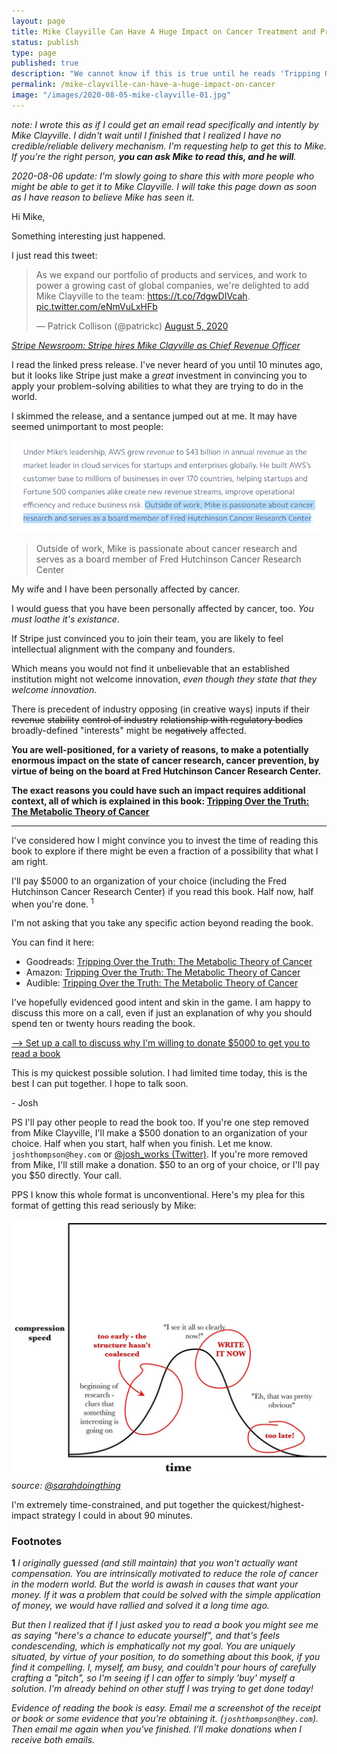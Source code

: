 ```yaml
---
layout: page
title: Mike Clayville Can Have A Huge Impact on Cancer Treatment and Prevention
status: publish
type: page
published: true
description: "We cannot know if this is true until he reads 'Tripping Over the Truth: The Metabolic Theory of Cancer'. I humbly request that he do just this."
permalink: /mike-clayville-can-have-a-huge-impact-on-cancer
image: "/images/2020-08-05-mike-clayville-01.jpg"
---
```


_note: I wrote this as if I could get an email read specifically and intently by Mike Clayville. I didn't wait until I finished that I realized I have no credible/reliable delivery mechanism. I'm requesting help to get this to Mike. If you're the right person, **you can ask Mike to read this, and he will**._

_2020-08-06 update: I'm slowly going to share this with more people who might be able to get it to Mike Clayville. I will take this page down as soon as I have reason to believe Mike has seen it._

Hi Mike,

Something interesting just happened.

I just read this tweet:

<blockquote class="twitter-tweet"><p lang="en" dir="ltr">As we expand our portfolio of products and services, and work to power a growing cast of global companies, we&#39;re delighted to add Mike Clayville to the team: <a href="https://t.co/7dgwDIVcah">https://t.co/7dgwDIVcah</a>. <a href="https://t.co/eNmVuLxHFb">pic.twitter.com/eNmVuLxHFb</a></p>&mdash; Patrick Collison (@patrickc) <a href="https://twitter.com/patrickc/status/1291103130420015104?ref_src=twsrc%5Etfw">August 5, 2020</a></blockquote> <script async src="https://platform.twitter.com/widgets.js" charset="utf-8"></script> 

_[Stripe Newsroom: Stripe hires Mike Clayville as Chief Revenue Officer](https://stripe.com/newsroom/news/mike-clayville)_

I read the linked press release. I've never heard of you until 10 minutes ago, but it looks like Stripe just make a _great_ investment in convincing you to apply your problem-solving abilities to what they are trying to do in the world. 

I skimmed the release, and a sentance jumped out at me. It may have seemed unimportant to most people:

![Outside of work, Mike is passionate about cancer research and serves as a board member of Fred Hutchinson Cancer Research Center](/images/2020-08-05-mike-clayville-01.jpg)

> Outside of work, Mike is passionate about cancer research and serves as a board member of Fred Hutchinson Cancer Research Center

My wife and I have been personally affected by cancer.

I would guess that you have been personally affected by cancer, too. _You must loathe it's existance_. 

If Stripe just convinced you to join their team, you are likely to feel intellectual alignment with the company and founders. 

Which means you would not find it unbelievable that an established institution might not welcome innovation, _even though they state that they welcome innovation_.

There is precedent  of industry opposing (in creative ways) inputs if their <strike>revenue</strike> <strike>stability</strike> <strike>control of industry</strike> <strike>relationship with regulatory bodies</strike> broadly-defined "interests" might be <strike>negatively</strike> affected. 

**You are well-positioned, for a variety of reasons, to make a potentially enormous impact on the state of cancer research, cancer prevention, by virtue of being on the board at Fred Hutchinson Cancer Research Center.**

**The exact reasons you could have such an impact requires additional context, all of which is explained in this book: [Tripping Over the Truth: The Metabolic Theory of Cancer](https://www.goodreads.com/book/show/23496164-tripping-over-the-truth)**

----------------------------------

I've considered how I might convince you to invest the time of reading this book to explore if there might be even a fraction of a possibility that what I am right.

I'll pay $5000 to an organization of your choice (including the Fred Hutchinson Cancer Research Center) if you read this book. Half now, half when you're done. <sup>1</sup>

I'm not asking that you take any specific action beyond reading the book. 

You can find it here:

- Goodreads: [Tripping Over the Truth: The Metabolic Theory of Cancer](https://www.goodreads.com/book/show/23496164-tripping-over-the-truth)
- Amazon: [Tripping Over the Truth: The Metabolic Theory of Cancer](https://www.amazon.com/Tripping-over-Truth-Overturning-Entrenched/dp/160358935X/ref=sr_1_1?crid=19PKF784X2KKW&dchild=1&keywords=tripping+over+the+truth+by+travis+christofferson&qid=1596721103&sprefix=tripping+over+the+truth%2Caps%2C188&sr=8-1)
- Audible: [Tripping Over the Truth: The Metabolic Theory of Cancer](https://www.audible.com/pd/Tripping-Over-the-Truth-Audiobook/B01C3BJ0KE)

I've hopefully evidenced good intent and skin in the game. I am happy to discuss this more on a call, even if just an explanation of why you should spend ten or twenty hours reading the book.

[--> Set up a call to discuss why I'm willing to donate $5000 to get you to read a book](https://calendly.com/joshthompson/skin-in-the-game)

This is my quickest possible solution. I had limited time today, this is the best I can put together. I hope to talk soon.

\- Josh

PS I'll pay other people to read the book too. If you're one step removed from Mike Clayville, I'll make a $500 donation to an organization of your choice. Half when you start, half when you finish. Let me know. `joshthompson@hey.com` or [@josh_works (Twitter)](https://twitter.com/josh_works). If you're more removed from Mike, I'll still make a donation. $50 to an org of your choice, or I'll pay you $50 directly. Your call.

PPS I know this whole format is unconventional. Here's my plea for this format of getting this read seriously by Mike:


![write it now](/images/2020-07-21-write-it-now.jpg)
_source: [@sarahdoingthing](https://twitter.com/sarahdoingthing/status/889082755203518464?s=20)_

I'm extremely time-constrained, and put together the quickest/highest-impact strategy I could in about 90 minutes.


### Footnotes

**1** _I originally guessed (and still maintain) that you won't actually want compensation. You are intrinsically motivated to reduce the role of cancer in the modern world. But the world is awash in causes that want your money. If it was a problem that could be solved with the simple application of money, we would have rallied and solved it a long time ago._

_But then I realized that if I just asked you to read a book you might see me as saying "here's a chance to educate yourself", and that's feels condescending, which is emphatically not my goal. You are uniquely situated, by virtue of your position, to do something about this book, if you find it compelling. I, myself, am busy, and couldn't pour hours of carefully crafting a "pitch", so I'm seeing if I can offer to simply 'buy' myself a solution. I'm already behind on other stuff I was trying to get done today!_

_Evidence of reading the book is easy. Email me a screenshot of the receipt or book or some evidence that you're obtaining it. (`joshthompson@hey.com`). Then email me again when you've finished. I'll make donations when I receive both emails._
